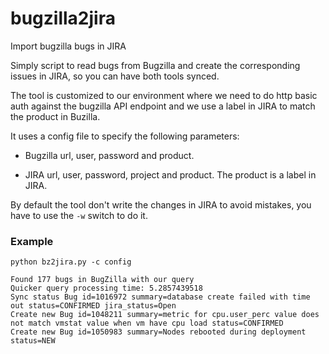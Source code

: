 # bugzilla2jira

Import bugzilla bugs in JIRA

Simply script to read bugs from Bugzilla and create the corresponding issues in
JIRA, so you can have both tools synced.

The tool is customized to our environment where we need to do http basic auth
against the bugzilla API endpoint and we use a label in JIRA to match the
product in Buzilla. 

It uses a config file to specify the following parameters:

* Bugzilla url, user, password and product.

* JIRA url, user, password, project and product. The product is a label in JIRA.

By default the tool don't write the changes in JIRA to avoid mistakes, you have
to use the `-w` switch to do it.

### Example

```
python bz2jira.py -c config

Found 177 bugs in BugZilla with our query
Quicker query processing time: 5.2857439518
Sync status Bug id=1016972 summary=database create failed with time
out status=CONFIRMED jira_status=Open
Create new Bug id=1048211 summary=metric for cpu.user_perc value does
not match vmstat value when vm have cpu load status=CONFIRMED
Create new Bug id=1050983 summary=Nodes rebooted during deployment status=NEW
```
